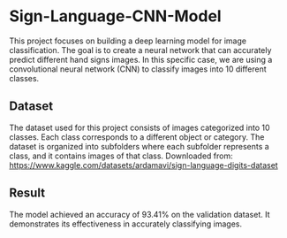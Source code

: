# Sign-Language-CNN-Model
This project focuses on building a deep learning model for image classification. The goal is to create a neural network that can accurately predict different hand signs images. In this specific case, we are using a convolutional neural network (CNN) to classify images into 10 different classes.
## Dataset
The dataset used for this project consists of images categorized into 10 classes. Each class corresponds to a different object or category. The dataset is organized into subfolders where each subfolder represents a class, and it contains images of that class.
Downloaded from: 
https://www.kaggle.com/datasets/ardamavi/sign-language-digits-dataset
## Result
The model achieved an accuracy of 93.41% on the validation dataset. It demonstrates its effectiveness in accurately classifying images.
